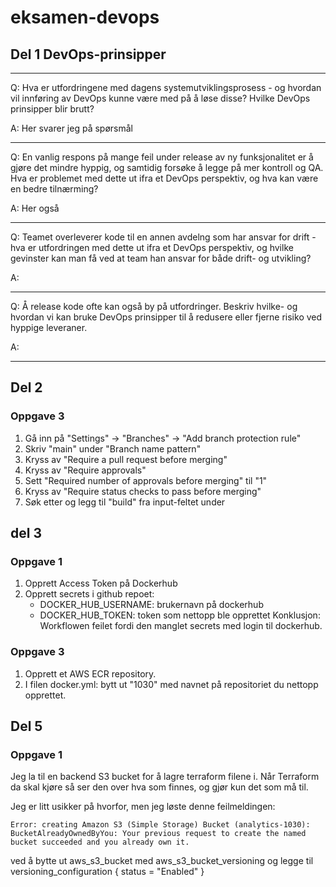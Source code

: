 # eksamen-devops

## Del 1 DevOps-prinsipper

---
Q: Hva er utfordringene med dagens systemutviklingsprosess -
og hvordan vil innføring av DevOps kunne være med på å løse disse?
Hvilke DevOps prinsipper blir brutt?

A: Her svarer jeg på spørsmål

---
Q: En vanlig respons på mange feil under release av ny funksjonalitet er å gjøre det mindre hyppig,
og samtidig forsøke å legge på mer kontroll og QA. Hva er problemet med dette ut ifra et DevOps perspektiv, og hva kan
være en bedre tilnærming?

A: Her også

---
Q: Teamet overleverer kode til en annen avdelng som har ansvar for drift - hva er utfordringen med dette ut ifra et
DevOps perspektiv,
og hvilke gevinster kan man få ved at team han ansvar for både drift- og utvikling?

A:

---
Q: Å release kode ofte kan også by på utfordringer. Beskriv hvilke- og hvordan vi kan bruke DevOps prinsipper til å
redusere eller fjerne risiko ved hyppige leveraner.

A:

---

## Del 2
### Oppgave 3
1. Gå inn på "Settings" -> "Branches" -> "Add branch protection rule"  
3. Skriv "main" under "Branch name pattern"
4. Kryss av "Require a pull request before merging"
5. Kryss av "Require approvals"
6. Sett "Required number of approvals before merging" til "1"
7. Kryss av "Require status checks to pass before merging"
8. Søk etter og legg til "build" fra input-feltet under

## del 3
### Oppgave 1
1. Opprett Access Token på Dockerhub
2. Opprett secrets i github repoet:
    - DOCKER_HUB_USERNAME: brukernavn på dockerhub
    - DOCKER_HUB_TOKEN: token som nettopp ble opprettet
Konklusjon: Workflowen feilet fordi den manglet secrets med login til dockerhub.

### Oppgave 3
1. Opprett et AWS ECR repository. 
2. I filen docker.yml: bytt ut "1030" med navnet på repositoriet du nettopp opprettet. 

## Del 5
### Oppgave 1
Jeg la til en backend S3 bucket for å lagre terraform filene i. 
Når Terraform da skal kjøre så ser den over hva som finnes, og gjør kun det som må til.

Jeg er litt usikker på hvorfor, men jeg løste denne feilmeldingen:
```text
Error: creating Amazon S3 (Simple Storage) Bucket (analytics-1030): BucketAlreadyOwnedByYou: Your previous request to create the named bucket succeeded and you already own it.
```
ved å bytte ut aws_s3_bucket med aws_s3_bucket_versioning og legge til
versioning_configuration {
   status = "Enabled"
}
